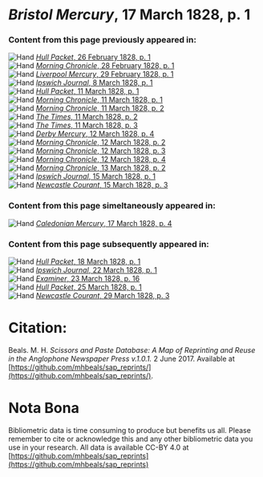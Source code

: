 # *Bristol Mercury*, 17 March 1828, p. 1  
  
### Content from this page previously appeared in:  
![Hand](http://scissorsandpaste.net/wp-content/uploads/2017/06/smallhandpointer.png) [*Hull Packet*, 26 February 1828, p. 1](https://mhbeals.github.io/sap_html/Hull-Packet/Hull-Packet-26-February-1828-p-1)  
![Hand](http://scissorsandpaste.net/wp-content/uploads/2017/06/smallhandpointer.png) [*Morning Chronicle*, 28 February 1828, p. 1](https://mhbeals.github.io/sap_html/Morning-Chronicle/Morning-Chronicle-28-February-1828-p-1)  
![Hand](http://scissorsandpaste.net/wp-content/uploads/2017/06/smallhandpointer.png) [*Liverpool Mercury*, 29 February 1828, p. 1](https://mhbeals.github.io/sap_html/Liverpool-Mercury/Liverpool-Mercury-29-February-1828-p-1)  
![Hand](http://scissorsandpaste.net/wp-content/uploads/2017/06/smallhandpointer.png) [*Ipswich Journal*, 8 March 1828, p. 1](https://mhbeals.github.io/sap_html/Ipswich-Journal/Ipswich-Journal-8-March-1828-p-1)  
![Hand](http://scissorsandpaste.net/wp-content/uploads/2017/06/smallhandpointer.png) [*Hull Packet*, 11 March 1828, p. 1](https://mhbeals.github.io/sap_html/Hull-Packet/Hull-Packet-11-March-1828-p-1)  
![Hand](http://scissorsandpaste.net/wp-content/uploads/2017/06/smallhandpointer.png) [*Morning Chronicle*, 11 March 1828, p. 1](https://mhbeals.github.io/sap_html/Morning-Chronicle/Morning-Chronicle-11-March-1828-p-1)  
![Hand](http://scissorsandpaste.net/wp-content/uploads/2017/06/smallhandpointer.png) [*Morning Chronicle*, 11 March 1828, p. 2](https://mhbeals.github.io/sap_html/Morning-Chronicle/Morning-Chronicle-11-March-1828-p-2)  
![Hand](http://scissorsandpaste.net/wp-content/uploads/2017/06/smallhandpointer.png) [*The Times*, 11 March 1828, p. 2](https://mhbeals.github.io/sap_html/The-Times/The-Times-11-March-1828-p-2)  
![Hand](http://scissorsandpaste.net/wp-content/uploads/2017/06/smallhandpointer.png) [*The Times*, 11 March 1828, p. 3](https://mhbeals.github.io/sap_html/The-Times/The-Times-11-March-1828-p-3)  
![Hand](http://scissorsandpaste.net/wp-content/uploads/2017/06/smallhandpointer.png) [*Derby Mercury*, 12 March 1828, p. 4](https://mhbeals.github.io/sap_html/Derby-Mercury/Derby-Mercury-12-March-1828-p-4)  
![Hand](http://scissorsandpaste.net/wp-content/uploads/2017/06/smallhandpointer.png) [*Morning Chronicle*, 12 March 1828, p. 2](https://mhbeals.github.io/sap_html/Morning-Chronicle/Morning-Chronicle-12-March-1828-p-2)  
![Hand](http://scissorsandpaste.net/wp-content/uploads/2017/06/smallhandpointer.png) [*Morning Chronicle*, 12 March 1828, p. 3](https://mhbeals.github.io/sap_html/Morning-Chronicle/Morning-Chronicle-12-March-1828-p-3)  
![Hand](http://scissorsandpaste.net/wp-content/uploads/2017/06/smallhandpointer.png) [*Morning Chronicle*, 12 March 1828, p. 4](https://mhbeals.github.io/sap_html/Morning-Chronicle/Morning-Chronicle-12-March-1828-p-4)  
![Hand](http://scissorsandpaste.net/wp-content/uploads/2017/06/smallhandpointer.png) [*Morning Chronicle*, 13 March 1828, p. 2](https://mhbeals.github.io/sap_html/Morning-Chronicle/Morning-Chronicle-13-March-1828-p-2)  
![Hand](http://scissorsandpaste.net/wp-content/uploads/2017/06/smallhandpointer.png) [*Ipswich Journal*, 15 March 1828, p. 1](https://mhbeals.github.io/sap_html/Ipswich-Journal/Ipswich-Journal-15-March-1828-p-1)  
![Hand](http://scissorsandpaste.net/wp-content/uploads/2017/06/smallhandpointer.png) [*Newcastle Courant*, 15 March 1828, p. 3](https://mhbeals.github.io/sap_html/Newcastle-Courant/Newcastle-Courant-15-March-1828-p-3)  
  
### Content from this page simeltaneously appeared in:  
![Hand](http://scissorsandpaste.net/wp-content/uploads/2017/06/smallhandpointer.png) [*Caledonian Mercury*, 17 March 1828, p. 4](https://mhbeals.github.io/sap_html/Caledonian-Mercury/Caledonian-Mercury-17-March-1828-p-4)  
  
### Content from this page subsequently appeared in:  
![Hand](http://scissorsandpaste.net/wp-content/uploads/2017/06/smallhandpointer.png) [*Hull Packet*, 18 March 1828, p. 1](https://mhbeals.github.io/sap_html/Hull-Packet/Hull-Packet-18-March-1828-p-1)  
![Hand](http://scissorsandpaste.net/wp-content/uploads/2017/06/smallhandpointer.png) [*Ipswich Journal*, 22 March 1828, p. 1](https://mhbeals.github.io/sap_html/Ipswich-Journal/Ipswich-Journal-22-March-1828-p-1)  
![Hand](http://scissorsandpaste.net/wp-content/uploads/2017/06/smallhandpointer.png) [*Examiner*, 23 March 1828, p. 16](https://mhbeals.github.io/sap_html/Examiner/Examiner-23-March-1828-p-16)  
![Hand](http://scissorsandpaste.net/wp-content/uploads/2017/06/smallhandpointer.png) [*Hull Packet*, 25 March 1828, p. 1](https://mhbeals.github.io/sap_html/Hull-Packet/Hull-Packet-25-March-1828-p-1)  
![Hand](http://scissorsandpaste.net/wp-content/uploads/2017/06/smallhandpointer.png) [*Newcastle Courant*, 29 March 1828, p. 3](https://mhbeals.github.io/sap_html/Newcastle-Courant/Newcastle-Courant-29-March-1828-p-3)  


# Citation: 

Beals. M. H. *Scissors and Paste Database: A Map of Reprinting and Reuse in the Anglophone Newspaper Press v.1.0.1.* 2 June 2017. Available at [https://github.com/mhbeals/sap_reprints/](https://github.com/mhbeals/sap_reprints/). 

# Nota Bona

Bibliometric data is time consuming to produce but benefits us all. Please remember to cite or acknowledge this and any other bibliometric data you use in your research. All data is available CC-BY 4.0 at [https://github.com/mhbeals/sap_reprints](https://github.com/mhbeals/sap_reprints)